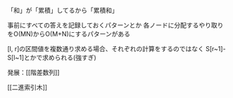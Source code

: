 「和」が「累積」してるから「累積和」

事前にすべての答えを記録しておくパターンとか
各ノードに分配するやり取りをO(MN)からO(M+N)にするパターンがある

[l, r]の区間値を複数通り求める場合、それぞれの計算をするのではなく
S[r~1]-S[l~1]とかで求められる(強すぎ)

発展：[[階差数列]]

[[二進索引木]]